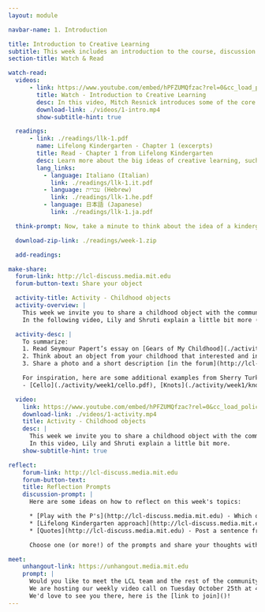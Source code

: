 ```yaml
---
layout: module

navbar-name: 1. Introduction

title: Introduction to Creative Learning
subtitle: This week includes an introduction to the course, discussion of the Kindergarten approach, and sharing a childhood object based on Seymour Papert's Gears of my childhood essay
section-title: Watch & Read

watch-read:
  videos:
      - link: https://www.youtube.com/embed/hPFZUMQfzac?rel=0&cc_load_policy=1
        title: Watch - Introduction to Creative Learning
        desc: In this video, Mitch Resnick introduces some of the core ideas of creative learning and how those ideas are inspired by the way children learn in kindergarten.
        download-link: ./videos/1-intro.mp4
        show-subtitle-hint: true

  readings:
      - link: ./readings/llk-1.pdf
        name: Lifelong Kindergarten - Chapter 1 (excerpts)
        title: Read - Chapter 1 from Lifelong Kindergarten
        desc: Learn more about the big ideas of creative learning, such as the four P's and the creative learning spiral.
        lang_links:
          - language: Italiano (Italian)
            link: ./readings/llk-1.it.pdf
          - language: עברית (Hebrew)
            link: ./readings/llk-1.he.pdf
          - language: 日本語 (Japanese)
            link: ./readings/llk-1.ja.pdf

  think-prompt: Now, take a minute to think about the idea of a kindergarten-inspired approach to learning. What does it mean for you? What is exciting about it? What questions do you have?

  download-zip-link: ./readings/week-1.zip

  add-readings:

make-share:
  forum-link: http://lcl-discuss.media.mit.edu
  forum-button-text: Share your object

  activity-title: Activity - Childhood objects
  activity-overview: |
    This week we invite you to share a childhood object with the community.
    In the following video, Lily and Shruti explain a little bit more (subtitles available in multiple languages)

  activity-desc: |
    To summarize:
    1. Read Seymour Papert’s essay on [Gears of My Childhood](./activity/week1/gears.pdf) (also available in [italian](./activity/week1/gears.it.pdf), [japanese](./activity/week1/gears.pdf.ja.pdf), [portuguese](./activity/week1/gears.pt.pdf))
    2. Think about an object from your childhood that interested and influenced you
    3. Share a photo and a short description [in the forum](http://lcl-discuss.media.mit.edu)

    For inspiration, here are some additional examples from Sherry Turkle’s book *Evocative Objects* (2007):
    - [Cello](./activity/week1/cello.pdf), [Knots](./activity/week1/knots.pdf), [Stars](./activity/week1/stars.pdf), [Blocks](./activity/week1/blocks.pdf)

  video:
    link: https://www.youtube.com/embed/hPFZUMQfzac?rel=0&cc_load_policy=1
    download-link: ./videos/1-activity.mp4
    title: Activity - Childhood objects
    desc: |
      This week we invite you to share a childhood object with the community.
      In this video, Lily and Shruti explain a little bit more.
    show-subtitle-hint: true

reflect:
    forum-link: http://lcl-discuss.media.mit.edu
    forum-button-text:
    title: Reflection Prompts
    discussion-prompt: |
      Here are some ideas on how to reflect on this week's topics:

      * [Play with the P's](http://lcl-discuss.media.mit.edu) - Which one is your favorite P and why? How would you rank them, and why? (Don't take this questions too seriously, we know all of them are important! :) )
      * [Lifelong Kindergarten approach](http://lcl-discuss.media.mit.edu) - Imagine if all of school was more similar to a kindergarten. What would be exciting? What are your concerns?
      * [Quotes](http://lcl-discuss.media.mit.edu) - Post a sentence from one of this week's readings that particularly resonated with you. Why did you choose it?

      Choose one (or more!) of the prompts and share your thoughts with others. You can click on the links to access the forum, or discuss with your friends and colleagues in person if you are hosting a meet-up.

meet:
    unhangout-link: https://unhangout.media.mit.edu
    prompt: |
      Would you like to meet the LCL team and the rest of the community?
      We are hosting our weekly video call on Tuesday October 25th at 4pm EST ([time converter](https://www.google.com/search?&q=time+in+est+now)).
      We'd love to see you there, here is the [link to join]()!
---
```

